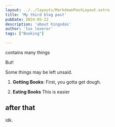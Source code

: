 ```yaml
---
layout: ../../layouts/MarkdownPostLayout.astro
title: 'My third blog post'
pubDate: 2024-05-22
description: 'about hingsdas'
author: 'lux lexeror'
tags: ["Booking"]

---
```



contains many things

But!

Some things may be left unsaid.


1. **Getting Books**: First, you gotta get dough.

2. **Eating Books** This is easier

## after that

idk.